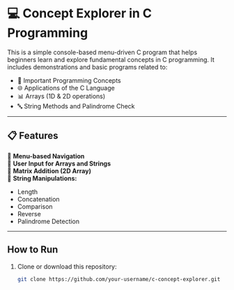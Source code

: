 # 💻 Concept Explorer in C Programming

This is a simple console-based menu-driven C program that helps beginners learn and explore fundamental concepts in C programming. It includes demonstrations and basic programs related to:

- 📌 Important Programming Concepts  
- 🌐 Applications of the C Language  
- 📊 Arrays (1D & 2D operations)  
- 🔤 String Methods and Palindrome Check  

---

## 📋 Features

🔹 **Menu-based Navigation**  
🔹 **User Input for Arrays and Strings**  
🔹 **Matrix Addition (2D Array)**  
🔹 **String Manipulations:**
- Length
- Concatenation
- Comparison
- Reverse
- Palindrome Detection

---

##  How to Run

1. Clone or download this repository:
   ```bash
   git clone https://github.com/your-username/c-concept-explorer.git
